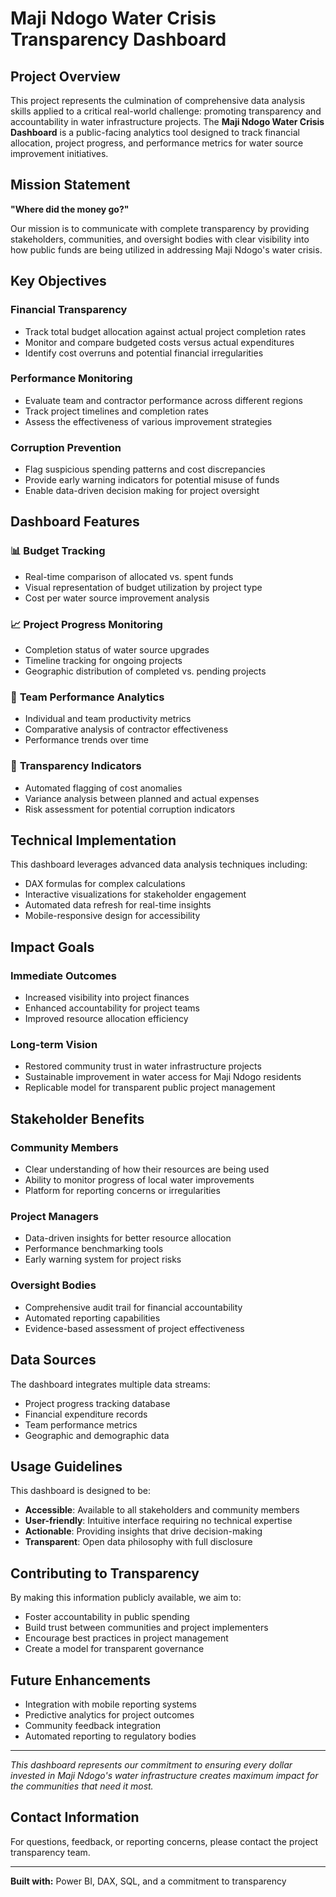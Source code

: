 # Maji Ndogo Water Crisis Transparency Dashboard

## Project Overview

This project represents the culmination of comprehensive data analysis skills applied to a critical real-world challenge: promoting transparency and accountability in water infrastructure projects. The **Maji Ndogo Water Crisis Dashboard** is a public-facing analytics tool designed to track financial allocation, project progress, and performance metrics for water source improvement initiatives.

## Mission Statement

**"Where did the money go?"**

Our mission is to communicate with complete transparency by providing stakeholders, communities, and oversight bodies with clear visibility into how public funds are being utilized in addressing Maji Ndogo's water crisis.

## Key Objectives

### Financial Transparency
- Track total budget allocation against actual project completion rates
- Monitor and compare budgeted costs versus actual expenditures
- Identify cost overruns and potential financial irregularities

### Performance Monitoring
- Evaluate team and contractor performance across different regions
- Track project timelines and completion rates
- Assess the effectiveness of various improvement strategies

### Corruption Prevention
- Flag suspicious spending patterns and cost discrepancies
- Provide early warning indicators for potential misuse of funds
- Enable data-driven decision making for project oversight

## Dashboard Features

### 📊 **Budget Tracking**
- Real-time comparison of allocated vs. spent funds
- Visual representation of budget utilization by project type
- Cost per water source improvement analysis

### 📈 **Project Progress Monitoring**
- Completion status of water source upgrades
- Timeline tracking for ongoing projects
- Geographic distribution of completed vs. pending projects

### 👥 **Team Performance Analytics**
- Individual and team productivity metrics
- Comparative analysis of contractor effectiveness
- Performance trends over time

### 🚨 **Transparency Indicators**
- Automated flagging of cost anomalies
- Variance analysis between planned and actual expenses
- Risk assessment for potential corruption indicators

## Technical Implementation

This dashboard leverages advanced data analysis techniques including:
- DAX formulas for complex calculations
- Interactive visualizations for stakeholder engagement
- Automated data refresh for real-time insights
- Mobile-responsive design for accessibility

## Impact Goals

### Immediate Outcomes
- Increased visibility into project finances
- Enhanced accountability for project teams
- Improved resource allocation efficiency

### Long-term Vision
- Restored community trust in water infrastructure projects
- Sustainable improvement in water access for Maji Ndogo residents
- Replicable model for transparent public project management

## Stakeholder Benefits

### **Community Members**
- Clear understanding of how their resources are being used
- Ability to monitor progress of local water improvements
- Platform for reporting concerns or irregularities

### **Project Managers**
- Data-driven insights for better resource allocation
- Performance benchmarking tools
- Early warning system for project risks

### **Oversight Bodies**
- Comprehensive audit trail for financial accountability
- Automated reporting capabilities
- Evidence-based assessment of project effectiveness

## Data Sources

The dashboard integrates multiple data streams:
- Project progress tracking database
- Financial expenditure records
- Team performance metrics
- Geographic and demographic data

## Usage Guidelines

This dashboard is designed to be:
- **Accessible**: Available to all stakeholders and community members
- **User-friendly**: Intuitive interface requiring no technical expertise
- **Actionable**: Providing insights that drive decision-making
- **Transparent**: Open data philosophy with full disclosure

## Contributing to Transparency

By making this information publicly available, we aim to:
- Foster accountability in public spending
- Build trust between communities and project implementers
- Encourage best practices in project management
- Create a model for transparent governance

## Future Enhancements

- Integration with mobile reporting systems
- Predictive analytics for project outcomes
- Community feedback integration
- Automated reporting to regulatory bodies

---

*This dashboard represents our commitment to ensuring every dollar invested in Maji Ndogo's water infrastructure creates maximum impact for the communities that need it most.*

## Contact Information

For questions, feedback, or reporting concerns, please contact the project transparency team.

---

**Built with:** Power BI, DAX, SQL, and a commitment to transparency
